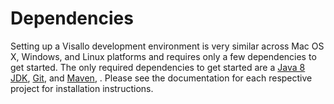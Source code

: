# Dependencies

Setting up a Visallo development environment is very similar across Mac OS X, Windows, and Linux platforms and requires only a few dependencies to get started. The only required dependencies to get started are a [Java 8 JDK](http://www.oracle.com/technetwork/java/javase/downloads/index.html), [Git](http://git-scm.com/), and [Maven](https://maven.apache.org), . Please see the documentation for each respective project for installation instructions.
